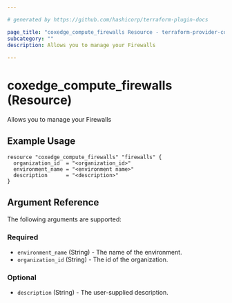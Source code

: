 ```yaml
---

# generated by https://github.com/hashicorp/terraform-plugin-docs

page_title: "coxedge_compute_firewalls Resource - terraform-provider-coxedge"
subcategory: ""
description: Allows you to manage your Firewalls
  
---
```


# coxedge_compute_firewalls (Resource)

Allows you to manage your Firewalls

Example Usage
---

```
resource "coxedge_compute_firewalls" "firewalls" {
  organization_id  = "<organization_id>"
  environment_name = "<environment name>"
  description      = "<description>"
}
```

<!-- schema generated by tfplugindocs -->

## Argument Reference

The following arguments are supported:

### Required

- `environment_name` (String) - The name of the environment.
- `organization_id` (String) - The id of the organization.

### Optional

- `description` (String) - The user-supplied description.
